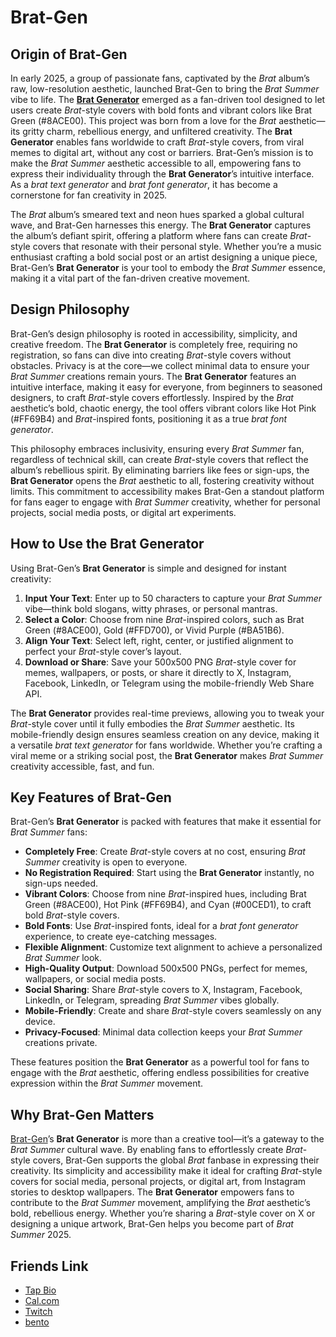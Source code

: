 # Brat-Gen

## Origin of Brat-Gen  

In early 2025, a group of passionate fans, captivated by the *Brat* album’s raw, low-resolution aesthetic, launched Brat-Gen to bring the *Brat Summer* vibe to life. The **[Brat Generator](https://brat-gen.com)** emerged as a fan-driven tool designed to let users create *Brat*-style covers with bold fonts and vibrant colors like Brat Green (#8ACE00). This project was born from a love for the *Brat* aesthetic—its gritty charm, rebellious energy, and unfiltered creativity. The **Brat Generator** enables fans worldwide to craft *Brat*-style covers, from viral memes to digital art, without any cost or barriers. Brat-Gen’s mission is to make the *Brat Summer* aesthetic accessible to all, empowering fans to express their individuality through the **Brat Generator**’s intuitive interface. As a *brat text generator* and *brat font generator*, it has become a cornerstone for fan creativity in 2025.  

The *Brat* album’s smeared text and neon hues sparked a global cultural wave, and Brat-Gen harnesses this energy. The **Brat Generator** captures the album’s defiant spirit, offering a platform where fans can create *Brat*-style covers that resonate with their personal style. Whether you’re a music enthusiast crafting a bold social post or an artist designing a unique piece, Brat-Gen’s **Brat Generator** is your tool to embody the *Brat Summer* essence, making it a vital part of the fan-driven creative movement.

## Design Philosophy  

Brat-Gen’s design philosophy is rooted in accessibility, simplicity, and creative freedom. The **Brat Generator** is completely free, requiring no registration, so fans can dive into creating *Brat*-style covers without obstacles. Privacy is at the core—we collect minimal data to ensure your *Brat Summer* creations remain yours. The **Brat Generator** features an intuitive interface, making it easy for everyone, from beginners to seasoned designers, to craft *Brat*-style covers effortlessly. Inspired by the *Brat* aesthetic’s bold, chaotic energy, the tool offers vibrant colors like Hot Pink (#FF69B4) and *Brat*-inspired fonts, positioning it as a true *brat font generator*.  

This philosophy embraces inclusivity, ensuring every *Brat Summer* fan, regardless of technical skill, can create *Brat*-style covers that reflect the album’s rebellious spirit. By eliminating barriers like fees or sign-ups, the **Brat Generator** opens the *Brat* aesthetic to all, fostering creativity without limits. This commitment to accessibility makes Brat-Gen a standout platform for fans eager to engage with *Brat Summer* creativity, whether for personal projects, social media posts, or digital art experiments.

## How to Use the Brat Generator  

Using Brat-Gen’s **Brat Generator** is simple and designed for instant creativity:  

1. **Input Your Text**: Enter up to 50 characters to capture your *Brat Summer* vibe—think bold slogans, witty phrases, or personal mantras.  
2. **Select a Color**: Choose from nine *Brat*-inspired colors, such as Brat Green (#8ACE00), Gold (#FFD700), or Vivid Purple (#BA51B6).  
3. **Align Your Text**: Select left, right, center, or justified alignment to perfect your *Brat*-style cover’s layout.  
4. **Download or Share**: Save your 500x500 PNG *Brat*-style cover for memes, wallpapers, or posts, or share it directly to X, Instagram, Facebook, LinkedIn, or Telegram using the mobile-friendly Web Share API.  

The **Brat Generator** provides real-time previews, allowing you to tweak your *Brat*-style cover until it fully embodies the *Brat Summer* aesthetic. Its mobile-friendly design ensures seamless creation on any device, making it a versatile *brat text generator* for fans worldwide. Whether you’re crafting a viral meme or a striking social post, the **Brat Generator** makes *Brat Summer* creativity accessible, fast, and fun.

## Key Features of Brat-Gen  

Brat-Gen’s **Brat Generator** is packed with features that make it essential for *Brat Summer* fans:  

- **Completely Free**: Create *Brat*-style covers at no cost, ensuring *Brat Summer* creativity is open to everyone.  
- **No Registration Required**: Start using the **Brat Generator** instantly, no sign-ups needed.  
- **Vibrant Colors**: Choose from nine *Brat*-inspired hues, including Brat Green (#8ACE00), Hot Pink (#FF69B4), and Cyan (#00CED1), to craft bold *Brat*-style covers.  
- **Bold Fonts**: Use *Brat*-inspired fonts, ideal for a *brat font generator* experience, to create eye-catching messages.  
- **Flexible Alignment**: Customize text alignment to achieve a personalized *Brat Summer* look.  
- **High-Quality Output**: Download 500x500 PNGs, perfect for memes, wallpapers, or social media posts.  
- **Social Sharing**: Share *Brat*-style covers to X, Instagram, Facebook, LinkedIn, or Telegram, spreading *Brat Summer* vibes globally.  
- **Mobile-Friendly**: Create and share *Brat*-style covers seamlessly on any device.  
- **Privacy-Focused**: Minimal data collection keeps your *Brat Summer* creations private.  

These features position the **Brat Generator** as a powerful tool for fans to engage with the *Brat* aesthetic, offering endless possibilities for creative expression within the *Brat Summer* movement.

## Why Brat-Gen Matters  

[Brat-Gen](https://brat-gen.com)’s **Brat Generator** is more than a creative tool—it’s a gateway to the *Brat Summer* cultural wave. By enabling fans to effortlessly create *Brat*-style covers, Brat-Gen supports the global *Brat* fanbase in expressing their creativity. Its simplicity and accessibility make it ideal for crafting *Brat*-style covers for social media, personal projects, or digital art, from Instagram stories to desktop wallpapers. The **Brat Generator** empowers fans to contribute to the *Brat Summer* movement, amplifying the *Brat* aesthetic’s bold, rebellious energy. Whether you’re sharing a *Brat*-style cover on X or designing a unique artwork, Brat-Gen helps you become part of *Brat Summer* 2025.

## Friends Link

- [Tap Bio](https://tap.bio/@BratGenerator)
- [Cal.com](https://app.cal.com/duanhjlt)
- [Twitch](https://www.twitch.tv/duanhjlt/about)
- [bento](https://bento.me/brat-gen)